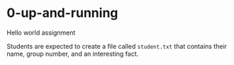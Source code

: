 # 0-up-and-running

Hello world assignment

Students are expected to create a file called `student.txt` that contains their name, group number, and an interesting fact.
